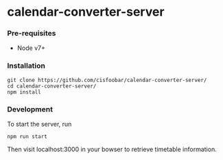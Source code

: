 # calendar-converter-server

### Pre-requisites
- Node v7+

### Installation
```
git clone https://github.com/cisfoobar/calendar-converter-server/
cd calendar-converter-server/
npm install
```

### Development

To start the server, run
```
npm run start
```

Then visit localhost:3000 in your bowser to retrieve timetable information.